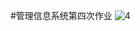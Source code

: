 #管理信息系统第四次作业
![4](https://cloud.githubusercontent.com/assets/16076941/19600862/6b265bd2-97d9-11e6-9507-354eb6c525ce.png)
